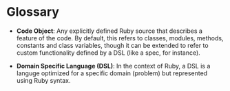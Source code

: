 Glossary
========

* **Code Object**: Any explicitly defined Ruby source that describes a feature
  of the code. By default, this refers to classes, modules, methods, constants
  and class variables, though it can be extended to refer to custom functionality
  defined by a DSL (like a spec, for instance).

* **Domain Specific Language (DSL)**: In the context of Ruby, a DSL is a languge
  optimized for a specific domain (problem) but represented using Ruby syntax.

